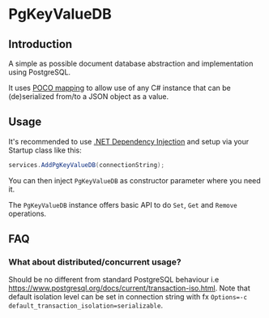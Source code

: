 # PgKeyValueDB

## Introduction

A simple as possible document database abstraction and implementation using PostgreSQL.

It uses [POCO mapping](https://www.npgsql.org/doc/types/json.html#poco-mapping) to
allow use of any C# instance that can be (de)serialized from/to a JSON object as a value.

## Usage

It's recommended to use [.NET Dependency Injection](https://www.nuget.org/packages/Npgsql.DependencyInjection#readme-body-tab)
and setup via your Startup class like this:

```csharp
services.AddPgKeyValueDB(connectionString);
```

You can then inject `PgKeyValueDB` as constructor parameter where you need it.

The `PgKeyValueDB` instance offers basic API to do `Set`, `Get` and `Remove` operations.

## FAQ

### What about distributed/concurrent usage?

Should be no different from standard PostgreSQL behaviour i.e https://www.postgresql.org/docs/current/transaction-iso.html.
Note that default isolation level can be set in connection string with fx `Options=-c default_transaction_isolation=serializable`.
